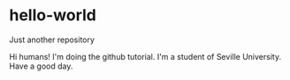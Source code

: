 # hello-world
Just another repository

Hi humans!
I'm doing the github tutorial. I'm a student of Seville University. Have a good day.
